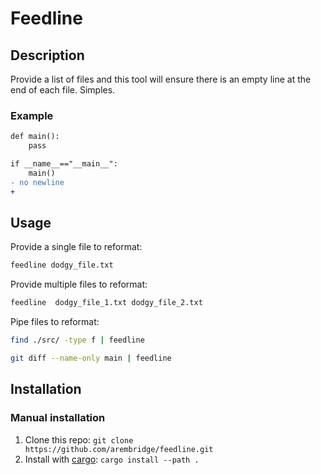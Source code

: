# Feedline

## Description

Provide a list of files and this tool will ensure there is an empty line at the end of each file.  Simples.

### Example

```diff
def main():
    pass

if __name__=="__main__":
    main()
- no newline
+
```

## Usage

Provide a single file to reformat:

```bash
feedline dodgy_file.txt
```

Provide multiple files to reformat:

```bash
feedline  dodgy_file_1.txt dodgy_file_2.txt
```

Pipe files to reformat:

```bash
find ./src/ -type f | feedline
```

```bash
git diff --name-only main | feedline
```

## Installation

### Manual installation

1. Clone this repo: `git clone https://github.com/arembridge/feedline.git`
2. Install with [cargo](https://doc.rust-lang.org/cargo/getting-started/installation.html): `cargo install --path .`

